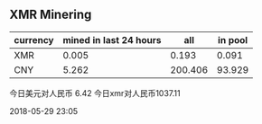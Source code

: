 ## XMR Minering

|currency|mined in last 24 hours|all|in pool|
|---|---|---|---|
|XMR|0.005|0.193|0.091|
|CNY|5.262|200.406|93.929|

今日美元对人民币 6.42	今日xmr对人民币1037.11


2018-05-29 23:05